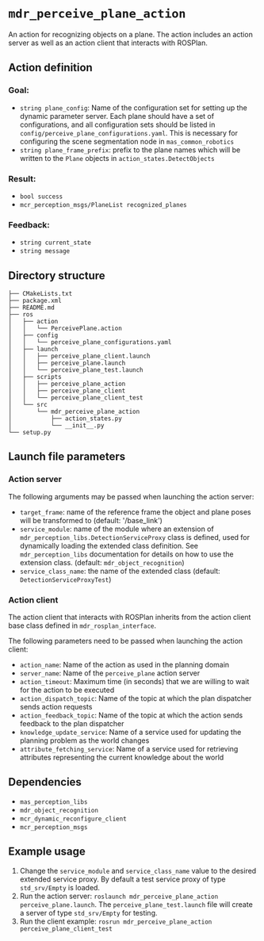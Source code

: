 # ``mdr_perceive_plane_action``

An action for recognizing objects on a plane.
The action includes an action server as well as an action client that interacts with ROSPlan.

## Action definition

### Goal:

* ``string plane_config``: Name of the configuration set for setting up the dynamic parameter server.
 Each plane should have a set of configurations, and all configuration sets should be listed in
 ``config/perceive_plane_configurations.yaml``. This is necessary for configuring the scene segmentation
 node in ``mas_common_robotics``
* ``string plane_frame_prefix``: prefix to the plane names which will be written to the ``Plane`` objects in
 ``action_states.DetectObjects``

### Result:

* ``bool success``
* ``mcr_perception_msgs/PlaneList recognized_planes``

### Feedback:

* ``string current_state``
* ``string message``

## Directory structure

```
├── CMakeLists.txt
├── package.xml
├── README.md
├── ros
│   ├── action
│   │   └── PerceivePlane.action
│   ├── config
│   │   └── perceive_plane_configurations.yaml
│   ├── launch
│   │   ├── perceive_plane_client.launch
│   │   ├── perceive_plane.launch
│   │   └── perceive_plane_test.launch
│   ├── scripts
│   │   ├── perceive_plane_action
│   │   ├── perceive_plane_client
│   │   └── perceive_plane_client_test
│   └── src
│       └── mdr_perceive_plane_action
│           ├── action_states.py
│           └── __init__.py
└── setup.py
```

## Launch file parameters

### Action server

The following arguments may be passed when launching the action server:
* ``target_frame``: name of the reference frame the object and plane poses will be transformed to
(default: '/base_link')
* ``service_module``: name of the module where an extension of ``mdr_perception_libs.DetectionServiceProxy`` class is
defined, used for dynamically loading the extended class definition. See ``mdr_perception_libs`` documentation for details
on how to use the extension class. (default: ``mdr_object_recognition``)
* ``service_class_name``: the name of the extended class (default: ``DetectionServiceProxyTest``)

### Action client

The action client that interacts with ROSPlan inherits from the action client base class defined in
``mdr_rosplan_interface``.

The following parameters need to be passed when launching the action client:
* ``action_name``: Name of the action as used in the planning domain
* ``server_name``: Name of the ``perceive_plane`` action server
* ``action_timeout``: Maximum time (in seconds) that we are willing to wait for the action to be executed
* ``action_dispatch_topic``: Name of the topic at which the plan dispatcher sends action requests
* ``action_feedback_topic``: Name of the topic at which the action sends feedback to the plan dispatcher
* ``knowledge_update_service``: Name of a service used for updating the planning problem as the world changes
* ``attribute_fetching_service``: Name of a service used for retrieving attributes representing the current knowledge
about the world

## Dependencies

* ``mas_perception_libs``
* ``mdr_object_recognition``
* ``mcr_dynamic_reconfigure_client``
* ``mcr_perception_msgs``

## Example usage

1. Change the ``service_module`` and ``service_class_name`` value to the desired extended service proxy. By default
a test service proxy of type ``std_srv/Empty`` is loaded.
2. Run the action server: ``roslaunch mdr_perceive_plane_action perceive_plane.launch``.
The ``perceive_plane_test.launch`` file will create a server of type ``std_srv/Empty`` for testing.
3. Run the client example: ``rosrun mdr_perceive_plane_action perceive_plane_client_test``
